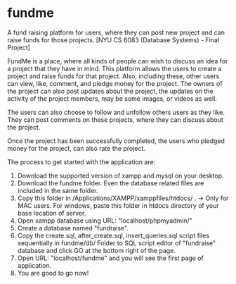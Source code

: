 # fundme
A fund raising platform for users, where they can post new project and can raise funds for those projects. [NYU CS 6083 (Database Systems) - Final Project]


FundMe is a place, where all kinds of people can wish to discuss an idea for a project that they have in mind. This platform allows the users to create a project and raise funds for that project. Also, including these, other users can view, like, comment, and pledge money for the project. The owners of the project can also post updates about the project, the updates on the activity of the project members, may be some images, or videos as well. 

The users can also choose to follow and unfollow others users as they like. They can post comments on these projects, where they can discuss about the project. 

Once the project has been successfully completed, the users who pledged money for the project, can also rate the project. 

The process to get started with the application are:
1. Download the supported version of xampp and mysql on your desktop.
2. Download the fundme folder. Even the database related files are included in the same folder.
3. Copy this folder in /Applications/XAMPP/xamppfiles/htdocs/ .  -> Only for MAC users. For windows, paste this folder in htdocs directory of your base location of server. 
4. Open xampp database using URL: "localhost/phpmyadmin/"
5. Create a database named "fundraise".
6. Copy the create.sql, after_create.sql, insert_queries.sql script files sequentially in fundme/db/ Folder to SQL script editor of "fundraise" database and click GO at the bottom right of the page.
7. Open URL: "localhost/fundme" and you will see the first page of application.
8. You are good to go now!
